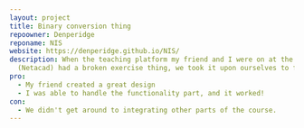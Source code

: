 ```yaml
---
layout: project
title: Binary conversion thing
repoowner: Denperidge
reponame: NIS
website: https://denperidge.github.io/NIS/
description: When the teaching platform my friend and I were on at the time
  (Netacad) had a broken exercise thing, we took it upon ourselves to fix it!
pro:
  - My friend created a great design
  - I was able to handle the functionality part, and it worked!
con:
  - We didn't get around to integrating other parts of the course.
---
```

